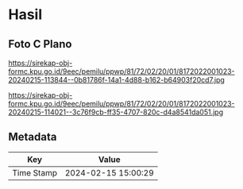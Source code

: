 # Hasil

## Foto C Plano

https://sirekap-obj-formc.kpu.go.id/9eec/pemilu/ppwp/81/72/02/20/01/8172022001023-20240215-113844--0b81786f-14a1-4d88-b162-b64903f20cd7.jpg

https://sirekap-obj-formc.kpu.go.id/9eec/pemilu/ppwp/81/72/02/20/01/8172022001023-20240215-114021--3c76f9cb-ff35-4707-820c-d4a8541da051.jpg


## Metadata

| Key        | Value               |
| ---------- | ------------------- |
| Time Stamp | 2024-02-15 15:00:29 |



